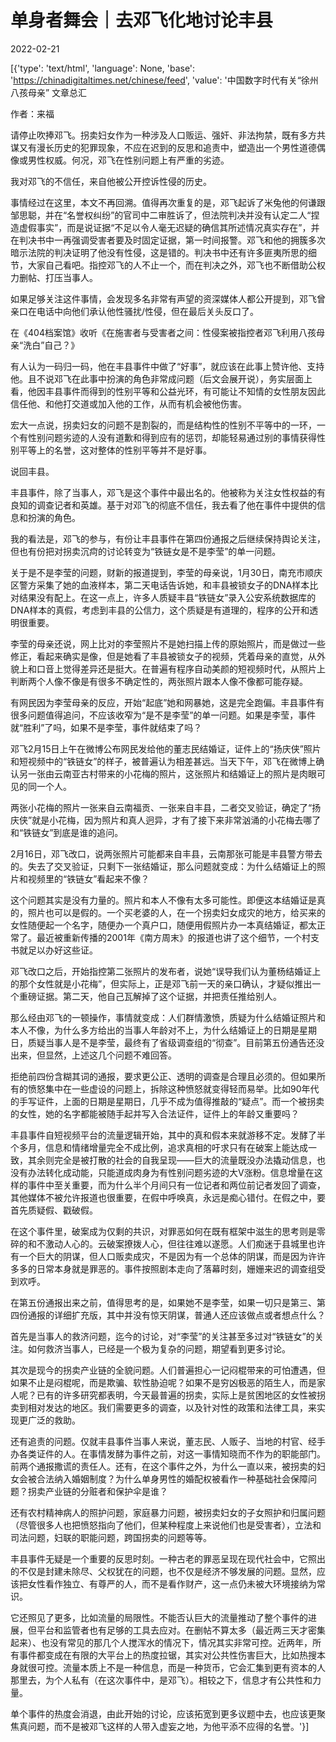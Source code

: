 # 单身者舞会｜去邓飞化地讨论丰县

2022-02-21

[{'type': 'text/html', 'language': None, 'base': 'https://chinadigitaltimes.net/chinese/feed', 'value': '中国数字时代有关“徐州八孩母亲” 文章总汇

作者：来福

请停止吹捧邓飞。拐卖妇女作为一种涉及人口贩运、强奸、非法拘禁，既有多方共谋又有漫长历史的犯罪现象，不应在迟到的反思和追责中，塑造出一个男性道德偶像或男性权威。何况，邓飞在性别问题上有严重的劣迹。

我对邓飞的不信任，来自他被公开控诉性侵的历史。

事情经过在这里，本文不再回溯。值得再次重复的是，邓飞起诉了米兔他的何谦跟邹思聪，并在“名誉权纠纷”的官司中二审胜诉了，但法院判决并没有认定二人“捏造虚假事实”，而是说证据“不足以令人毫无迟疑的确信其所述情况真实存在”，并在判决书中一再强调受害者要及时固定证据，第一时间报警。邓飞和他的拥簇多次暗示法院的判决证明了他没有性侵，这是错的。判决书中还有许多匪夷所思的细节，大家自己看吧。指控邓飞的人不止一个，而在判决之外，邓飞也不断借助公权力删帖、打压当事人。

如果足够关注这件事情，会发现多名非常有声望的资深媒体人都公开提到，邓飞曾亲口在电话中向他们承认他性骚扰/性侵，但在最后关头反口了。

在《404档案馆》收听《在施害者与受害者之间：性侵案被指控者邓飞利用八孩母亲“洗白”自己？》













有人认为一码归一码，他在丰县事件中做了“好事”，就应该在此事上赞许他、支持他。且不说邓飞在此事中扮演的角色非常成问题（后文会展开说），务实层面上看，他因丰县事件而得到的性别平等和公益光环，有可能让不知情的女性朋友因此信任他、和他打交道或加入他的工作，从而有机会被他伤害。

宏大一点说，拐卖妇女的问题不是割裂的，而是结构性的性别不平等中的一环，一个有性别问题劣迹的人没有道歉和得到应有的惩罚，却能轻易通过别的事情获得性别平等上的名誉，这对整体的性别平等并不是好事。

说回丰县。

丰县事件，除了当事人，邓飞是这个事件中最出名的。他被称为关注女性权益的有良知的调查记者和英雄。基于对邓飞的彻底不信任，我去看了他在事件中提供的信息和扮演的角色。

我的看法是，邓飞的参与，有份让丰县事件在第四份通报之后继续保持舆论关注，但也有份把对拐卖沉疴的讨论转变为“铁链女是不是李莹”的单一问题。

关于是不是李莹的问题，财新的报道提到，李莹的母亲说，1月30日，南充市顺庆区警方采集了她的血液样本，第二天电话告诉她，和丰县被锁女子的DNA样本比对结果没有配上。在这一点上，许多人质疑丰县“铁链女”录入公安系统数据库的DNA样本的真假，考虑到丰县的公信力，这个质疑是有道理的，程序的公开和透明很重要。

李莹的母亲还说，网上比对的李莹照片不是她扫描上传的原始照片，而是做过一些修正，看起来确实是像，但是她看了丰县被锁女子的视频，凭着母亲的直觉，从外貌上和口音上觉得差异还是挺大。在普遍有程序自动美颜的短视频时代，从照片上判断两个人像不像是有很多不确定性的，两张照片跟本人像不像都可能存疑。

有网民因为李莹母亲的反应，开始“起底”她和网暴她，这是完全跑偏。丰县事件有很多问题值得追问，不应该收窄为“是不是李莹”的单一问题。如果是李莹，事件就“胜利”了吗，如果不是李莹，事件就结束了吗？

邓飞2月15日上午在微博公布网民发给他的董志民结婚证，证件上的“扬庆侠”照片和短视频中的“铁链女”的样子，被普遍认为相差甚远。当天下午，邓飞在微博上确认另一张由云南亚古村带来的小花梅的照片，这张照片和结婚证上的照片是肉眼可见的同一个人。

两张小花梅的照片一张来自云南福贡、一张来自丰县，二者交叉验证，确定了“扬庆侠”就是小花梅，因为照片和真人迥异，才有了接下来非常汹涌的小花梅去哪了和“铁链女”到底是谁的追问。

2月16日，邓飞改口，说两张照片可能都来自丰县，云南那张可能是丰县警方带去的。失去了交叉验证，只剩下一张结婚证，那么问题就变成：为什么结婚证上的照片和视频里的“铁链女”看起来不像？

这个问题其实是没有力量的。照片和本人不像有太多可能性。即便这本结婚证是真的，照片也可以是假的。一个买老婆的人，在一个拐卖妇女成灾的地方，给买来的女性随便起一个名字，随便办一个真户口，随便用假照片办一本真结婚证，都太正常了。最近被重新传播的2001年《南方周末》的报道也讲了这个细节，一个村支书就足以办好这些证。

邓飞改口之后，开始指控第二张照片的发布者，说她“误导我们认为董杨结婚证上的那个女性就是小花梅”，但实际上，正是邓飞前一天的亲口确认，才疑似推出一个重磅证据。第二天，他自己瓦解掉了这个证据，并把责任推给别人。

那么经由邓飞的一顿操作，事情就变成：人们群情激愤，质疑为什么结婚证照片和本人不像，为什么多方给出的当事人年龄对不上，为什么结婚证上的日期是星期日，质疑当事人是不是李莹，最终有了省级调查组的“彻查”。目前第五份通告还没出来，但显然，上述这几个问题不难回答。

拒绝前四份含糊其词的通报，要求更公正、透明的调查是合理且必须的。但如果所有的愤怒集中在一些虚设的问题上，拆除这种愤怒就变得轻而易举。比如90年代的手写证件，上面的日期是星期日，几乎不成为值得推敲的“疑点”。而一个被拐卖的女性，她的名字都能被随手起并写入合法证件，证件上的年龄又重要吗？

丰县事件自短视频平台的流量逻辑开始，其中的真和假本来就游移不定。发酵了半个多月，信息和情绪增量完全不成比例，追求真相的吁求只有在破案上能达成一致，其余则完全是被打散的社会的自我呈现——巨大的流量既没办法撬动信息，也没有办法转化成动能，只能道成肉身为有性别问题劣迹的大V涨粉。信息增量在这样的事件中至关重要，而为什么半个月间只有一位记者和两位前记者发回了调查，其他媒体不被允许报道也很重要，在假中呼唤真，永远是痴心错付。在假之中，要首先质疑假、戳破假。

在这个事件里，破案成为仅剩的共识，对罪恶如何在既有框架中滋生的思考则是零碎的和不激动人心的。云破案撩拨人心，但往往难以遂愿。人们痴迷于县城里也许有一个巨大的阴谋，但人口贩卖成灾，不是因为有一个总体的阴谋，而是因为许许多多的日常本身就是罪恶的。事件按照剧本走向了落幕时刻，姗姗来迟的调查组受到欢呼。

在第五份通报出来之前，值得思考的是，如果她不是李莹，如果一切只是第三、第四份通报的详细扩充版，其中并没有惊天阴谋，普通人还应该做点或者想点什么？

首先是当事人的救济问题，迄今的讨论，对“李莹”的关注甚至多过对“铁链女”的关注。如何救济当事人，已经是一个极为复杂的问题，期望看到更多讨论。

其次是现今的拐卖产业链的全貌问题。人们普遍担心一记闷棍带来的可怕遭遇，但如果不止是闷棍呢，而是欺骗、软性胁迫呢？如果不是穷凶极恶的陌生人，而是家人呢？已有的许多研究都表明，今天最普遍的拐卖，实际上是贫困地区的女性被拐卖到相对发达的地区。我们需要更多的调查，以及针对性的政策和法律工具，来实现更广泛的救助。

还有追责的问题。仅就丰县事件当事人来说，董志民、人贩子、当地的村官、经手办各类证件的人。在事情发酵为事件之前，对这一事情知晓而不作为的职能部门。前两个通报撒谎的责任人。还有，在这个事件之外，为什么一直以来，被拐卖的妇女会被合法纳入婚姻制度？为什么单身男性的婚配权被看作一种基础社会保障问题？拐卖产业链的分赃者和保护伞是谁？

还有农村精神病人的照护问题，家庭暴力问题，被拐卖妇女的子女照护和归属问题（尽管很多人也把愤怒指向了他们，但某种程度上来说他们也是受害者），立法和司法问题，妇联的职能问题，跨国拐卖的问题等等。

丰县事件无疑是一个重要的反思时刻。一种古老的罪恶呈现在现代社会中，它照出的不仅是封建未除尽、父权犹在的问题，也不仅是经济不够发展的问题。显然，应该把女性看作独立、有尊严的人，而不是看作财产，这一点仍未被大环境接纳为常识。

它还照见了更多，比如流量的局限性。不能否认巨大的流量推动了整个事件的进展，但平台和监管者也有足够的工具去应对。在删帖不算太多（最近两三天才密集起来）、也没有常见的那几个人搅浑水的情况下，情况其实非常可控。近两年，所有事件都变成在有限的大平台上的热度拉锯，其实对公共性伤害巨大，比如热搜本身就很可控。流量本质上不是一种信息，而是一种货币，它会汇集到更有资本的人那里去，为个人私有（在这次事件中，是邓飞）。相较之下，信息才有公共性和力量。

单个事件的热度会消退，由此开始的讨论，应该拓宽到更多议题中去，也应该更聚焦真问题，而不是被邓飞这样的人带入虚妄之地，为他平添不应得的名誉。'}]